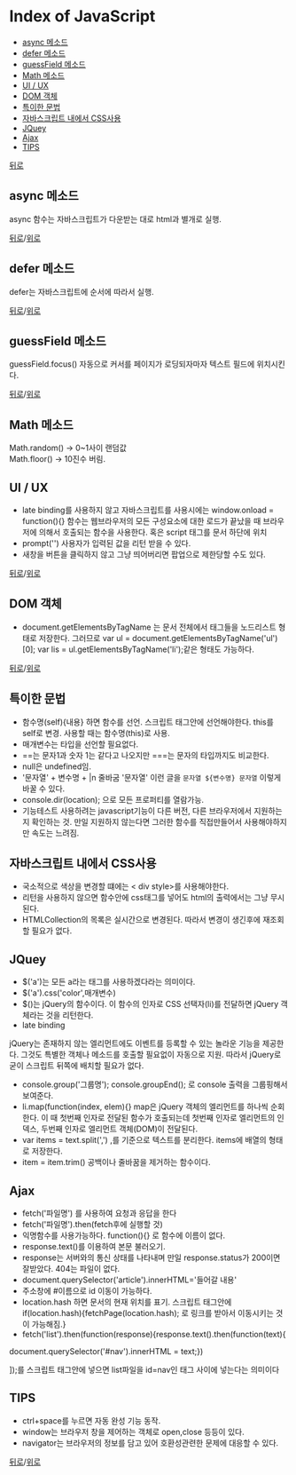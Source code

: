 # Index of JavaScript

* [async 메소드](#async-메소드)
* [defer 메소드](#defer-메소드)
* [guessField 메소드](#guessField-메소드)
* [Math 메소드](#Math-메소드)
* [UI / UX](#UI-/-UX)
* [DOM 객체](#DOM-객체)
* [특이한 문법](#특이한-문법)
* [자바스크립트 내에서 CSS사용](#자바스크립트-내에서-CSS사용)
* [JQuey](#JQuey)
* [Ajax](#Ajax)
* [TIPS](#TIPS)




[뒤로](https://github.com/LeeMooho/TIL)


## async 메소드
async 함수는 자바스크립트가 다운받는 대로 html과 별개로 실행.

[뒤로](https://github.com/LeeMooho/TIL)/[위로](#index-of-JavaScript)


## defer 메소드
defer는 자바스크립트에 순서에 따라서 실행.

[뒤로](https://github.com/LeeMooho/TIL)/[위로](#index-of-JavaScript)

## guessField 메소드
guessField.focus()
자동으로 커서를 페이지가 로딩되자마자 텍스트 필드에 위치시킨다.

[뒤로](https://github.com/LeeMooho/TIL)/[위로](#index-of-JavaScript)


## Math 메소드
Math.random() -> 0~1사이 랜덤값 <br>
Math.floor() -> 10진수 버림.

## UI / UX
* late binding를 사용하지 않고 자바스크립트를 사용시에는 window.onload = function(){} 함수는 웹브라우저의 모든 구성요소에 대한 로드가 끝났을 때 브라우저에 의해서 호출되는 함수을 사용한다. 혹은 script 태그를 문서 하단에 위치
* prompt('') 사용자가 입력된 값을 리턴 받을 수 있다.
* 새창을 버튼을 클릭하지 않고 그냥 띄어버리면 팝업으로 제한당할 수도 있다.

[뒤로](https://github.com/LeeMooho/TIL)/[위로](#index-of-JavaScript)


## DOM 객체
* document.getElementsByTagName 는 문서 전체에서 태그들을 노드리스트 형태로 저장한다. 그러므로 var ul = document.getElementsByTagName('ul')[0]; var lis = ul.getElementsByTagName('li');같은 형태도 가능하다.

[뒤로](https://github.com/LeeMooho/TIL)/[위로](#index-of-JavaScript)

## 특이한 문법
* 함수명(self){내용} 하면 함수를 선언. 스크립트 태그안에 선언해야한다. this를 self로 변경. 사용할 때는 함수명(this)로 사용.
* 매개변수는 타입을 선언할 필요없다.
* ==는 문자1과 숫자 1는 같다고 나오지만 ===는 문자의 타입까지도 비교한다.
* null은 undefined임.
* '문자열' + 변수명 + |n 줄바굼 '문자열' 이런 글을 `문자열 ${변수명} 문자열` 이렇게 바꿀 수 있다.
* console.dir(location); 으로 모든 프로퍼티를 열람가능.
* 기능테스트 사용하려는 javascript기능이 다른 버전, 다른 브라우저에서 지원하는 지 확인하는 것. 만일 지원하지 않는다면 그러한 함수를 직접만들어서 사용해야하지만 속도는 느려짐.

## 자바스크립트 내에서 CSS사용
* 국소적으로 색상을 변경할 떄에는  &#x3C; div style>를 사용해야한다.
* 리턴을 사용하지 않으면 함수안에 css태그를 넣어도 html의 출력에서는 그냥 무시된다.
* HTMLCollection의 목록은 실시간으로 변경된다. 따라서 변경이 생긴후에 재조회할 필요가 없다.

## JQuey
* $('a')는 모든 a라는 태그를 사용하겠다라는 의미이다.
* $('a').css('color',매개변수)
* $()는 jQuery의 함수이다. 이 함수의 인자로 CSS 선택자(li)를 전달하면 jQuery 객체라는 것을 리턴한다.
* late binding

jQuery는 존재하지 않는 엘리먼트에도 이벤트를 등록할 수 있는 놀라운 기능을 제공한다. 그것도 특별한 객체나 메소드를 호출할 필요없이 자동으로 지원. 따라서 jQuery로 굳이 스크립트 뒤쪽에 배치할 필요가 없다.

* console.group('그룹명');  console.groupEnd(); 로 console 출력을 그룹핑해서 보여준다.
* li.map(function(index, elem){} map은 jQuery 객체의 엘리먼트를 하나씩 순회한다. 이 때 첫번째 인자로 전달된 함수가 호출되는데 첫번째 인자로 엘리먼트의 인덱스, 두번째 인자로 엘리먼트 객체(DOM)이 전달된다.
* var items = text.split(',') ,를 기준으로 텍스트를 분리한다. items에 배열의 형태로 저장한다.
* item = item.trim() 공백이나 줄바꿈을 제거하는 함수이다.

## Ajax
* fetch('파일명') 를 사용하여 요청과 응답을 한다
* fetch('파일명').then(fetch후에 실행할 것)
* 익명함수를 사용가능하다. function(){} 로 함수에 이름이 없다.
* response.text()를 이용하여 본문 불러오기.
* response는 서버와의 통신 상태를 나타내며 만일 response.status가 200이면 잘받았다. 404는 파일이 없다.
* document.querySelector('article').innerHTML='들어갈 내용'
* 주소창에 #이름으로 id 이동이 가능하다.
* location.hash 하면 문서의 현재 위치를 표기. 스크립트 태그안에 if(location.hash){fetchPage(location.hash); 로 링크를 받아서 이동시키는 것이 가능해짐.}
* fetch('list').then(function(response){response.text().then(function(text){

document.querySelector('#nav').innerHTML = text;})

]);를 스크립트 태그안에 넣으면 list파일을 id=nav인 태그 사이에 넣는다는 의미이다

## TIPS
* ctrl+space를 누르면 자동 완성 기능 동작. 
* window는 브라우저 창을 제어하는 객체로 open,close 등등이 있다.
* navigator는 브라우저의 정보를 담고 있어 호환성관련한 문제에 대응할 수 있다.

[뒤로](https://github.com/LeeMooho/TIL)/[위로](#index-of-JavaScript)
